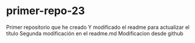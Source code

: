 # primer-repo-23
Primer repositorio que he creado
Y modificado el readme para actualizar el título
Segunda modificación en el readme.md
Modificacion desde github
